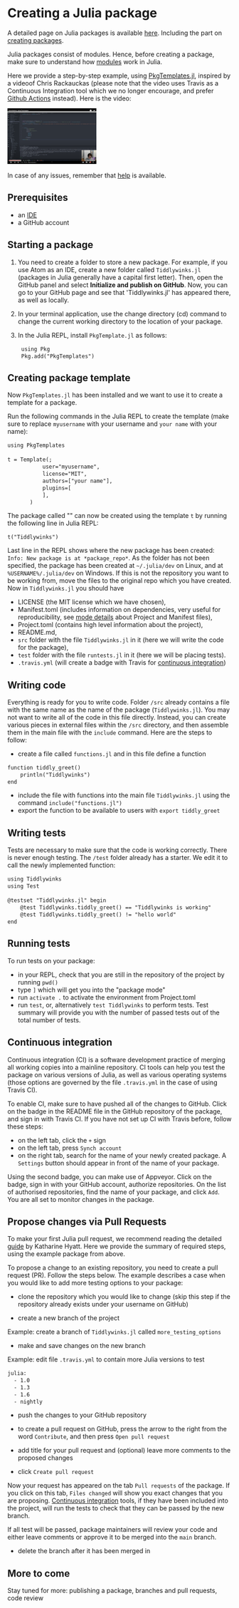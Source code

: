 # Creating a Julia package

A detailed page on Julia packages is available [here](http://pkgdocs.julialang.org/v1/). Including the part on [creating packages](http://pkgdocs.julialang.org/v1/creating-packages/).

Julia packages consist of modules. Hence, before creating a package, make sure to understand how [modules](https://docs.julialang.org/en/v1/manual/modules/) work in Julia.


Here we provide a step-by-step example, using [PkgTemplates.jl](https://juliahub.com/docs/PkgTemplates/IGiQL/0.6.4/), inspired by a videoof Chris Rackauckas (please note that the video uses Travis as a Continuous Integration tool which we no longer encourage, and prefer [Github Actions](https://docs.github.com/en/actions) instead). Here is the video:

[<img src="VideoFakeImage.png" width="200" class="center">](https://www.youtube.com/watch?v=QVmU29rCjaA&t=112s)

In case of any issues, remember that [help](https://github.com/elizavetasemenova/www.julialang.org/blob/main/contribute/contributing_for_everyone.md#where-to-get-help) is available.

## Prerequisites

- an [IDE](https://github.com/elizavetasemenova/www.julialang.org/blob/main/contribute/contributing_for_everyone.md#what-are-the-ide-options)
- a GitHub account

## Starting a package

1. You need to create a folder to store a new package. For example, if you use Atom as an IDE, create a new folder called `Tiddlywinks.jl` (packages in Julia generally have a capital first letter). Then, open the GitHub panel and select **Initialize and publish on GitHub**. Now, you can go to your GitHub page and see that 'Tiddlywinks.jl' has appeared there, as well as locally.

2. In your terminal application, use the change directory (cd) command to change the current working directory to the location of your package.

3. In the Julia REPL, install `PkgTemplate.jl` as follows:

   ```
    using Pkg
    Pkg.add("PkgTemplates")
   ```


## Creating package template

Now `PkgTemplates.jl` has been installed and we want to use it to create a template for a package.

Run the following commands in the Julia REPL to create the template (make sure to replace `myusername` with your username and `your name` with your name):

```
using PkgTemplates

t = Template(;
           user="myusername",
           license="MIT",
           authors=["your name"],
           plugins=[
           ],
       )
```

The package called "" can now be created using the template `t` by running the following line in Julia REPL:
```
t("Tiddlywinks")
```

Last line in the REPL shows where the new package has been created:
`Info: New package is at *package_repo*`. As the folder has not been specified, the package has been created at `~/.julia/dev` on Linux, and at `%USERNAME%/.julia/dev` on Windows. If this is not the repository you want to be working from, move the files to the original repo which you have created. Now in `Tiddlywinks.jl` you should have

- LICENSE (the MIT license which we have chosen),
- Manifest.toml (includes information on dependencies, very useful for reproducibility, see [mode details](http://pkgdocs.julialang.org/v1/toml-files/) about Project and Manifest files),
- Project.toml (contains high level information about the project),
- README.md,
- `src` folder with the file `Tiddlywinks.jl` in it (here we will write the code for the package),
- `test` folder with the file `runtests.jl` in it (here we will be placing tests).
- `.travis.yml` (will create a badge with Travis for [continuous integration](#continuous-integration))

## Writing code
Everything is ready for you to write code. Folder `/src` already contains a file with the same name as the name of the package (`Tiddlywinks.jl`). You may not want to write all of the code in this file directly. Instead, you can create various pieces in external files within the `/src` directory, and then assemble them in the main file with the `include` command. Here are the steps to follow:

- create a file called `functions.jl` and in this file define a function
```
function tiddly_greet()
    println("Tiddlywinks")
end
```
- include the file with functions into the main file `Tiddlywinks.jl` using the command `include("functions.jl")`
- export the function to be available to users with `export tiddly_greet`


## Writing tests
Tests are necessary to make sure that the code is working correctly. There is never enough testing. The `/test` folder already has a starter. We edit it to call the newly implemented function:
```
using Tiddlywinks
using Test

@testset "Tiddlywinks.jl" begin
    @test Tiddlywinks.tiddly_greet() == "Tiddlywinks is working"
    @test Tiddlywinks.tiddly_greet() != "hello world"
end
```

## Running tests

To run tests on your package:

- in your REPL, check that you are still in the repository of the project by running `pwd()`
- type `]` which will get you into the "package mode"
- run `activate .` to activate the environment from Project.toml
- run `test`, or, alternatively `test Tiddlywinks` to perform tests. Test summary will provide you with the number of passed tests out of the total number of tests.

## Continuous integration

Continuous integration (CI) is a software development practice of merging all working copies into a mainline repository. CI tools can help you test the package on various versions of Julia, as well as various operating systems (those options are governed by the file `.travis.yml` in the case of using Travis CI).

To enable CI, make sure to have pushed all of the changes to GitHub. Click on the badge in the README file in the GitHub repository of the package, and sign in with Travis CI. If you have not set up CI with Travis before, follow these steps:

- on the left tab, click the `+` sign
- on the left tab, press `Synch account`
- on the right tab, search for the name of your newly created package. A `Settings` button should appear in front of the name of your package.

Using the second badge, you can make use of Appveyor. Click on the badge, sign in with your GitHub account, authorize repositories. On the list of authorised repositories, find the name of your package, and click `Add`. You are all set to monitor changes in the package.

## Propose changes via Pull Requests

To make your first Julia pull request, we recommend reading the detailed [guide](https://kshyatt.github.io/post/firstjuliapr/) by Katharine Hyatt. Here we provide the summary of required steps, using the example package from above.

To propose a change to an existing repository, you need to create a pull request (PR). Follow the steps below. The example
describes a case when you would like to add more testing options to your package:

- clone the repository which you would like to change (skip this step if the repository already exists under your username on GitHub)

- create a new branch of the project

Example: create a branch of `Tiddlywinks.jl` called `more_testing_options`

- make and save changes on the new branch

Example: edit file `.travis.yml` to contain more Julia versions to test

```
julia:
  - 1.0
  - 1.3
  - 1.6
  - nightly
```

- push the changes to your GitHub repository

- to create a pull request on GitHub, press the arrow to the right from the word `Contribute`, and then press `Open pull request`

- add title for your pull request and (optional) leave more comments to the proposed changes

- click `Create pull request`

Now your request has appeared on the tab `Pull requests` of the package. If you click on this tab, `Files changed` will show you exact changes that you are proposing. [Continuous integration](#continuous-integration) tools, if they have been included into the project, will run the tests to check that they can be passed by the new branch.

If all test will be passed, package maintainers will review your code and either leave comments or approve it to be merged into the `main` branch.

- delete the branch after it has been merged in

## More to come
Stay tuned for more: publishing a package, branches and pull requests, code review
